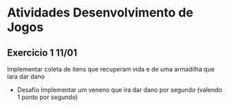 # Atividades Desenvolvimento de Jogos

## Exercicio 1 11/01

  Implementar coleta de itens que recuperam vida e de uma armadilha que iara dar dano
  
  - Desafio Implementar um veneno que ira dar dano por segundo (valendo 1 ponto por segundo)
